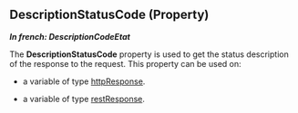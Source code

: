 
## DescriptionStatusCode (Property)

***In french: DescriptionCodeEtat***
	



<a name="XUse"></a>
<a name="Use"></a>
<a name="description"></a>
The **DescriptionStatusCode** property is used to get the status description of the response to the request. This property can be used on:

- a variable of type [httpResponse](../WDLang3/1000021165.md). 

- a variable of type [restResponse](../WDLang3/1000021477.md).




